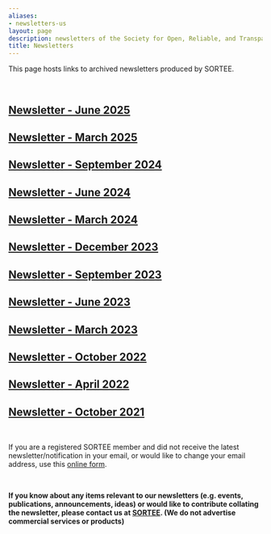 ```yaml
---
aliases:
- newsletters-us
layout: page
description: newsletters of the Society for Open, Reliable, and Transparent Ecology and Evolutionary biology (SORTEE)
title: Newsletters
---
```


This page hosts links to archived newsletters produced by SORTEE.   

&nbsp;
## [Newsletter - June 2025](newsletter-202506.pdf)  

## [Newsletter - March 2025](newsletter-202503.pdf)  

## [Newsletter - September 2024](newsletter-202409.pdf)  

## [Newsletter - June 2024](newsletter-202406.pdf)  

## [Newsletter - March 2024](newsletter-202403.pdf)  

## [Newsletter - December 2023](newsletter-202312.pdf)  

## [Newsletter - September 2023](newsletter-202309.pdf)  

## [Newsletter - June 2023](newsletter-202306.pdf)  

## [Newsletter - March 2023](newsletter-202303.pdf)  

## [Newsletter - October 2022](newsletter-202210.pdf)    

## [Newsletter - April 2022](newsletter-202204.pdf)    

## [Newsletter - October 2021](newsletter-202110.pdf)  

&nbsp;

If you are a registered SORTEE member and did not receive the latest newsletter/notification in your email, or would like to change your email address, use this [online form](https://forms.gle/eD31BPypYi3yitRk9).   

&nbsp;

**If you know about any items relevant to our newsletters (e.g. events, publications, announcements, ideas) or would like to contribute collating the newsletter, please contact us at [SORTEE](mailto:contact@sortee.org). (We do not advertise commercial services or products)**     

&nbsp;
